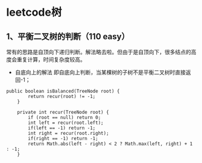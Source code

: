 leetcode树
===
1、平衡二叉树的判断（110 easy）
---
常有的思路是自顶向下递归判断。解法略去啦。但由于是自顶向下，很多结点的高度会重复计算，时间复杂度较高。<br>
* 自底向上的解法
即自底向上判断，当某棵树的子树不是平衡二叉树时直接返回-1；
```
public boolean isBalanced(TreeNode root) {
        return recur(root) != -1;
    }

    private int recur(TreeNode root) {
        if (root == null) return 0;
        int left = recur(root.left);
        if(left == -1) return -1;
        int right = recur(root.right);
        if(right == -1) return -1;
        return Math.abs(left - right) < 2 ? Math.max(left, right) + 1 : -1;
    }
  ```
  
  

